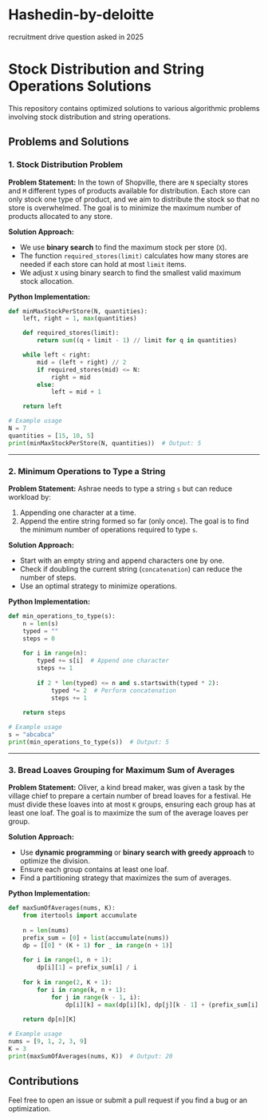 # Hashedin-by-deloitte
recruitment drive question asked in 2025



# Stock Distribution and String Operations Solutions

This repository contains optimized solutions to various algorithmic problems involving stock distribution and string operations.

## Problems and Solutions

### 1. **Stock Distribution Problem**
**Problem Statement:**
In the town of Shopville, there are `N` specialty stores and `M` different types of products available for distribution. Each store can only stock one type of product, and we aim to distribute the stock so that no store is overwhelmed. The goal is to minimize the maximum number of products allocated to any store.

**Solution Approach:**
- We use **binary search** to find the maximum stock per store (`X`).
- The function `required_stores(limit)` calculates how many stores are needed if each store can hold at most `limit` items.
- We adjust `X` using binary search to find the smallest valid maximum stock allocation.

**Python Implementation:**
```python
def minMaxStockPerStore(N, quantities):
    left, right = 1, max(quantities)

    def required_stores(limit):
        return sum((q + limit - 1) // limit for q in quantities)

    while left < right:
        mid = (left + right) // 2
        if required_stores(mid) <= N:
            right = mid
        else:
            left = mid + 1

    return left

# Example usage
N = 7
quantities = [15, 10, 5]
print(minMaxStockPerStore(N, quantities))  # Output: 5
```

---

### 2. **Minimum Operations to Type a String**
**Problem Statement:**
Ashrae needs to type a string `s` but can reduce workload by:
1. Appending one character at a time.
2. Append the entire string formed so far (only once).
The goal is to find the minimum number of operations required to type `s`.

**Solution Approach:**
- Start with an empty string and append characters one by one.
- Check if doubling the current string (`concatenation`) can reduce the number of steps.
- Use an optimal strategy to minimize operations.

**Python Implementation:**
```python
def min_operations_to_type(s):
    n = len(s)
    typed = ""
    steps = 0
    
    for i in range(n):
        typed += s[i]  # Append one character
        steps += 1  
        
        if 2 * len(typed) <= n and s.startswith(typed * 2):
            typed *= 2  # Perform concatenation
            steps += 1  
    
    return steps

# Example usage
s = "abcabca"
print(min_operations_to_type(s))  # Output: 5
```

---

### 3. **Bread Loaves Grouping for Maximum Sum of Averages**
**Problem Statement:**
Oliver, a kind bread maker, was given a task by the village chief to prepare a certain number of bread loaves for a festival. He must divide these loaves into at most `K` groups, ensuring each group has at least one loaf. The goal is to maximize the sum of the average loaves per group.

**Solution Approach:**
- Use **dynamic programming** or **binary search with greedy approach** to optimize the division.
- Ensure each group contains at least one loaf.
- Find a partitioning strategy that maximizes the sum of averages.

**Python Implementation:**
```python
def maxSumOfAverages(nums, K):
    from itertools import accumulate
    
    n = len(nums)
    prefix_sum = [0] + list(accumulate(nums))
    dp = [[0] * (K + 1) for _ in range(n + 1)]
    
    for i in range(1, n + 1):
        dp[i][1] = prefix_sum[i] / i
    
    for k in range(2, K + 1):
        for i in range(k, n + 1):
            for j in range(k - 1, i):
                dp[i][k] = max(dp[i][k], dp[j][k - 1] + (prefix_sum[i] - prefix_sum[j]) / (i - j))
    
    return dp[n][K]

# Example usage
nums = [9, 1, 2, 3, 9]
K = 3
print(maxSumOfAverages(nums, K))  # Output: 20
```


## Contributions
Feel free to open an issue or submit a pull request if you find a bug or an optimization.


